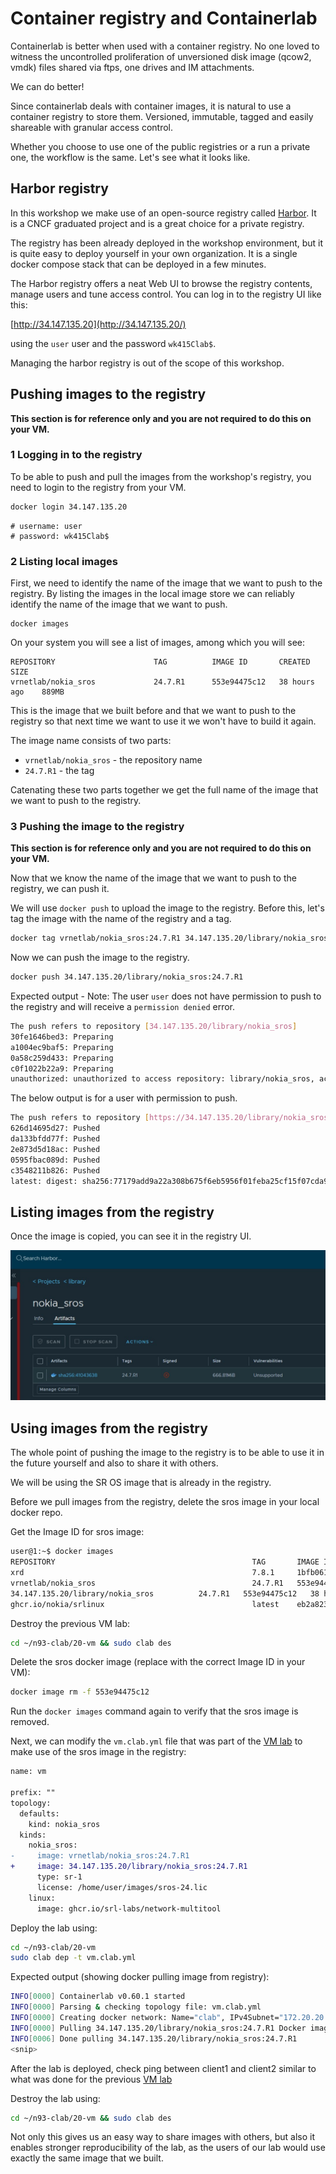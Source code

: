 # Container registry and Containerlab

Containerlab is better when used with a container registry. No one loved to witness the uncontrolled proliferation of unversioned disk image (qcow2, vmdk) files shared via ftps, one drives and IM attachments.

We can do better!

Since containerlab deals with container images, it is natural to use a container registry to store them. Versioned, immutable, tagged and easily shareable with granular access control.

Whether you choose to use one of the public registries or a run a private one, the workflow is the same. Let's see what it looks like.

## Harbor registry

In this workshop we make use of an open-source registry called [Harbor](https://goharbor.io/). It is a CNCF graduated project and is a great choice for a private registry.

The registry has been already deployed in the workshop environment, but it is quite easy to deploy yourself in your own organization. It is a single docker compose stack that can be deployed in a few minutes.

The Harbor registry offers a neat Web UI to browse the registry contents, manage users and tune access control. You can log in to the registry UI like this:

[http://34.147.135.20](http://34.147.135.20/)

using the `user` user and the password `wk415Clab$`.

Managing the harbor registry is out of the scope of this workshop.

## Pushing images to the registry

**This section is for reference only and you are not required to do this on your VM.**

### 1 Logging in to the registry

To be able to push and pull the images from the workshop's registry, you need to login to the registry from your VM.

```bash
docker login 34.147.135.20
```

```
# username: user
# password: wk415Clab$
```

### 2 Listing local images

First, we need to identify the name of the image that we want to push to the registry. By listing the images in the local image store we can reliably identify the name of the image that we want to push.

```
docker images
```

On your system you will see a list of images, among which you will see:

```
REPOSITORY                      TAG          IMAGE ID       CREATED         SIZE
vrnetlab/nokia_sros             24.7.R1      553e94475c12   38 hours ago    889MB
```

This is the image that we built before and that we want to push to the registry so that next time we want to use it we won't have to build it again.

The image name consists of two parts:

- `vrnetlab/nokia_sros` - the repository name
- `24.7.R1` - the tag

Catenating these two parts together we get the full name of the image that we want to push to the registry.

### 3 Pushing the image to the registry

**This section is for reference only and you are not required to do this on your VM.**

Now that we know the name of the image that we want to push to the registry, we can push it.

We will use `docker push` to upload the image to the registry. Before this, let's tag the image with the name of the registry and a tag.

```bash
docker tag vrnetlab/nokia_sros:24.7.R1 34.147.135.20/library/nokia_sros:24.7.R1
```

Now we can push the image to the registry.

```bash
docker push 34.147.135.20/library/nokia_sros:24.7.R1
```

Expected output - Note: The user `user` does not have permission to push to the registry and will receive a `permission denied` error.

```bash
The push refers to repository [34.147.135.20/library/nokia_sros]
30fe1646bed3: Preparing 
a1004ec9baf5: Preparing 
0a58c259d433: Preparing 
c0f1022b22a9: Preparing 
unauthorized: unauthorized to access repository: library/nokia_sros, action: push: unauthorized to access repository: library/nokia_sros, action: push
```

The below output is for a user with permission to push.

```bash
The push refers to repository [https://34.147.135.20/library/nokia_sros]
626d14695d27: Pushed 
da133bfdd77f: Pushed 
2e873d5d18ac: Pushed 
0595fbac089d: Pushed 
c3548211b826: Pushed 
latest: digest: sha256:77179add9a22a308b675f6eb5956f01feba25cf15f07cda9e8fb36784881b96e size: 1371
```

## Listing images from the registry

Once the image is copied, you can see it in the registry UI.

![pic](harbor-sros.jpg)

## Using images from the registry

The whole point of pushing the image to the registry is to be able to use it in the future yourself and also to share it with others.

We will be using the SR OS image that is already in the registry.

Before we pull images from the registry, delete the sros image in your local docker repo.

Get the Image ID for sros image:

```bash
user@1:~$ docker images
REPOSITORY                                            TAG       IMAGE ID       CREATED          SIZE
xrd                                                   7.8.1     1bfb061eca9e   49 minutes ago   1.18GB
vrnetlab/nokia_sros                                   24.7.R1   553e94475c12   38 hours ago     889MB
34.147.135.20/library/nokia_sros          24.7.R1   553e94475c12   38 hours ago     889MB
ghcr.io/nokia/srlinux                                 latest    eb2a823cd8ce   4 weeks ago      2.35GB
```

Destroy the previous VM lab:

```bash
cd ~/n93-clab/20-vm && sudo clab des
```

Delete the sros docker image (replace with the correct Image ID in your VM):

```bash
docker image rm -f 553e94475c12
```

Run the `docker images` command again to verify that the sros image is removed.

Next, we can modify the `vm.clab.yml` file that was part of the [VM lab](../20-vm/README.md) to make use of the sros image in the registry:

```diff
name: vm
 
prefix: ""
topology:
  defaults:
    kind: nokia_sros
  kinds:
    nokia_sros:
-     image: vrnetlab/nokia_sros:24.7.R1
+     image: 34.147.135.20/library/nokia_sros:24.7.R1
      type: sr-1
      license: /home/user/images/sros-24.lic
    linux:
      image: ghcr.io/srl-labs/network-multitool
```

Deploy the lab using:

```bash
cd ~/n93-clab/20-vm
sudo clab dep -t vm.clab.yml
```

Expected output (showing docker pulling image from registry):

```bash
INFO[0000] Containerlab v0.60.1 started                 
INFO[0000] Parsing & checking topology file: vm.clab.yml 
INFO[0000] Creating docker network: Name="clab", IPv4Subnet="172.20.20.0/24", IPv6Subnet="3fff:172:20:20::/64", MTU=1500 
INFO[0000] Pulling 34.147.135.20/library/nokia_sros:24.7.R1 Docker image 
INFO[0006] Done pulling 34.147.135.20/library/nokia_sros:24.7.R1
<snip>
```

After the lab is deployed, check ping between client1 and client2 similar to what was done for the previous [VM lab](../20-vm/README.md)

Destroy the lab using:

```bash
cd ~/n93-clab/20-vm && sudo clab des
```

Not only this gives us an easy way to share images with others, but also it enables stronger reproducibility of the lab, as the users of our lab would use exactly the same image that we built.
